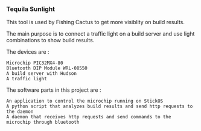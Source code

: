 ### Tequila Sunlight

This tool is used by Fishing Cactus to get more visiblity on build results.

The main purpose is to connect a traffic light on a build server and use light combinations to show build results.

The devices are :

    Microchip PIC32MX4-80
    Bluetooth DIP Module WRL-08550
    A build server with Hudson
    A traffic light 

The software parts in this project are :

    An application to control the microchip running on StickOS
    A python script that analyzes build results and send http requests to the daemon
    A daemon that receives http requests and send commands to the microchip through bluetooth
    
